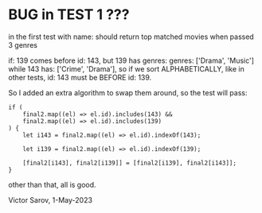 # BUG in TEST 1 ???
in the first test with name: should return top matched movies when passed 3 genres 

if: 139 comes before id: 143, but 139 has genres:     genres: ['Drama', 'Music']  while  143 has: ['Crime', 'Drama'], so if we sort ALPHABETICALLY, like in other tests,   id: 143 must be BEFORE id: 139.

So I added an extra algorithm to swap them around, so the test will pass:

	if (
		final2.map((el) => el.id).includes(143) &&
		final2.map((el) => el.id).includes(139)
	) {
		let i143 = final2.map((el) => el.id).indexOf(143);

		let i139 = final2.map((el) => el.id).indexOf(139);

		[final2[i143], final2[i139]] = [final2[i139], final2[i143]];
	}
 
 other than that, all is good.
 
 Victor Sarov, 1-May-2023
 
